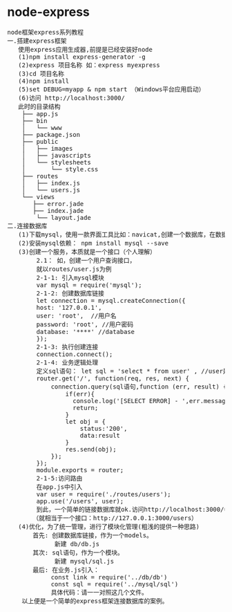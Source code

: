 # node-express
<pre>
node框架express系列教程
一.搭建express框架
   使用express应用生成器,前提是已经安装好node
   (1)npm install express-generator -g
   (2)express 项目名称 如：express myexpress
   (3)cd 项目名称
   (4)npm install
   (5)set DEBUG=myapp & npm start （Windows平台应用启动）
   (6)访问 http://localhost:3000/ 
   此时的目录结构
	├── app.js
	├── bin
	│   └── www
	├── package.json
	├── public
	│   ├── images
	│   ├── javascripts
	│   └── stylesheets
	│       └── style.css
	├── routes
	│   ├── index.js
	│   └── users.js
	└── views
	   ├── error.jade
	   ├── index.jade
	    └── layout.jade
二.连接数据库
   (1)下载mysql，使用一款界面工具比如：navicat,创建一个数据库，在数据库创建一个表
   (2)安装mysql依赖： npm install mysql --save
   (3)创建一个服务，本质就是一个接口（个人理解）
      	2.1： 如，创建一个用户查询接口，
      	就以routes/user.js为例
      	2-1-1: 引入mysql模块
      	var mysql = require('mysql');
      	2-1-2: 创建数据库链接
  		let connection = mysql.createConnection({
		host: '127.0.0.1',
		user: 'root',  //用户名
		password: 'root', //用户密码
		database: '****' //database
		});
		2-1-3: 执行创建连接 
		connection.connect();
		2-1-4: 业务逻辑处理
		定义sql语句： let sql = 'select * from user' , //user是指查询的表名
		router.get('/', function(req, res, next) {
			connection.query(sql语句,function (err, result) {
		        if(err){
		          console.log('[SELECT ERROR] - ',err.message);
		          return;
		        }
		        let obj = {
		        	status:'200',
		        	data:result
		        }
		        res.send(obj);
			});
		});
		module.exports = router;
		2-1-5:访问路由
		在app.js中引入
		var user = require('./routes/users');
		app.use('/users', user);
		到此，一个简单的链接数据库就ok.访问http://localhost:3000/users，就可以看到返回的数据。
	   （就相当于一个接口：http://127.0.0.1:3000/users）
   (4)优化，为了统一管理，进行了模块化管理(粗浅的提供一种思路)
	   首先: 创建数据库链接，作为一个models。
	       	 新建 db/db.js
	   其次: sql语句，作为一个模块。
	         新建 mysql/sql.js
	   最后: 在业务.js引入：
	   		const link = require('../db/db')
			const sql = require('../mysql/sql')
			具体代码：请一一对照这几个文件。
	以上便是一个简单的express框架连接数据库的案例。

</pre>


